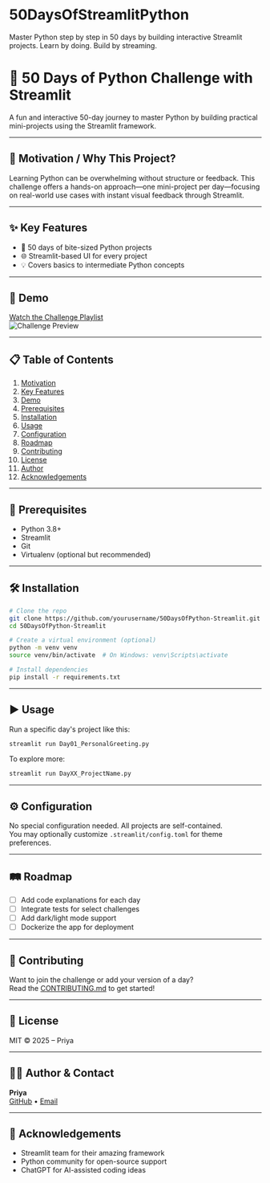 # 50DaysOfStreamlitPython
Master Python step by step in 50 days by building interactive Streamlit projects. Learn by doing. Build by streaming.

# 🚀 50 Days of Python Challenge with Streamlit

A fun and interactive 50-day journey to master Python by building practical mini-projects using the Streamlit framework.

---

## 🧠 Motivation / Why This Project?

Learning Python can be overwhelming without structure or feedback. This challenge offers a hands-on approach—one mini-project per day—focusing on real-world use cases with instant visual feedback through Streamlit.

---

## ✨ Key Features

- 📆 50 days of bite-sized Python projects
- 🌐 Streamlit-based UI for every project
- 💡 Covers basics to intermediate Python concepts

---

## 🎥 Demo

[Watch the Challenge Playlist](https://your-demo-link.com)  
![Challenge Preview](https://your-gif-link.com/demo.gif)

---

## 📋 Table of Contents

1. [Motivation](#-motivation--why-this-project)
2. [Key Features](#-key-features)
3. [Demo](#-demo)
4. [Prerequisites](#-prerequisites)
5. [Installation](#-installation)
6. [Usage](#-usage)
7. [Configuration](#-configuration)
8. [Roadmap](#-roadmap)
9. [Contributing](#-contributing)
10. [License](#-license)
11. [Author](#-author--contact)
12. [Acknowledgements](#-acknowledgements)

---

## 🧰 Prerequisites

- Python 3.8+
- Streamlit
- Git
- Virtualenv (optional but recommended)

---

## 🛠️ Installation

```bash
# Clone the repo
git clone https://github.com/yourusername/50DaysOfPython-Streamlit.git
cd 50DaysOfPython-Streamlit

# Create a virtual environment (optional)
python -m venv venv
source venv/bin/activate  # On Windows: venv\Scripts\activate

# Install dependencies
pip install -r requirements.txt
```

---

## ▶️ Usage

Run a specific day's project like this:

```bash
streamlit run Day01_PersonalGreeting.py
```

To explore more:

```bash
streamlit run DayXX_ProjectName.py
```

---

## ⚙️ Configuration

No special configuration needed. All projects are self-contained.  
You may optionally customize `.streamlit/config.toml` for theme preferences.

---

## 🛤️ Roadmap

- [ ] Add code explanations for each day
- [ ] Integrate tests for select challenges
- [ ] Add dark/light mode support
- [ ] Dockerize the app for deployment

---

## 🤝 Contributing

Want to join the challenge or add your version of a day?  
Read the [CONTRIBUTING.md](https://github.com/yourusername/50DaysOfPython-Streamlit/blob/main/CONTRIBUTING.md) to get started!

---

## 📝 License

MIT © 2025 – Priya

---

## 👩‍💻 Author & Contact

**Priya**  
[GitHub](https://github.com/priyawithai) • [Email](priyawithai@gmail.com)

---

## 🙌 Acknowledgements

- Streamlit team for their amazing framework
- Python community for open-source support
- ChatGPT for AI-assisted coding ideas



